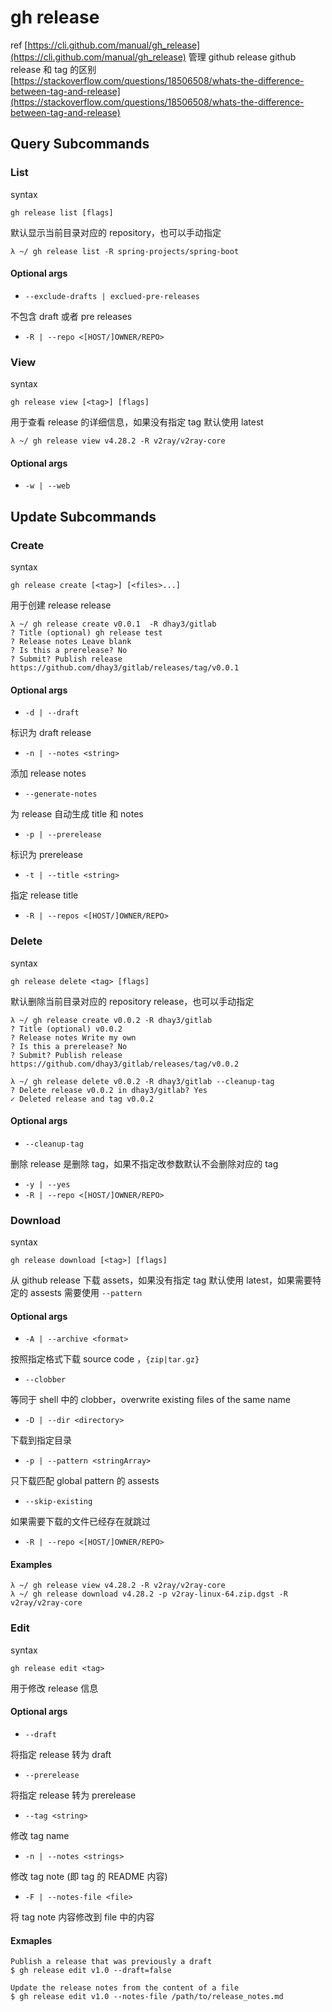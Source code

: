 # gh release

ref
[https://cli.github.com/manual/gh_release](https://cli.github.com/manual/gh_release)
管理 github release
github release 和 tag 的区别
[https://stackoverflow.com/questions/18506508/whats-the-difference-between-tag-and-release](https://stackoverflow.com/questions/18506508/whats-the-difference-between-tag-and-release)

## Query Subcommands
### List
syntax
```
gh release list [flags]
```
默认显示当前目录对应的 repository，也可以手动指定
```
λ ~/ gh release list -R spring-projects/spring-boot
```
#### Optional args

- `--exclude-drafts | exclued-pre-releases`

不包含 draft 或者 pre releases

- `-R | --repo <[HOST/]OWNER/REPO>`
### View
syntax
```
gh release view [<tag>] [flags]
```
用于查看 release 的详细信息，如果没有指定 tag 默认使用 latest
```
λ ~/ gh release view v4.28.2 -R v2ray/v2ray-core              
```
#### Optional args

- `-w | --web`
## Update Subcommands
### Create
syntax
```
gh release create [<tag>] [<files>...]
```
用于创建 release release
```
λ ~/ gh release create v0.0.1  -R dhay3/gitlab
? Title (optional) gh release test
? Release notes Leave blank
? Is this a prerelease? No
? Submit? Publish release
https://github.com/dhay3/gitlab/releases/tag/v0.0.1
```
#### Optional args

- `-d | --draft`

标识为 draft release

- `-n | --notes <string>`

添加 release notes

- `--generate-notes`

为 release 自动生成 title 和 notes

- `-p | --prerelease`

标识为 prerelease 

- `-t | --title <string>`

指定 release title

- `-R | --repos <[HOST/]OWNER/REPO>`
### Delete
syntax
```
gh release delete <tag> [flags]
```
默认删除当前目录对应的 repository release，也可以手动指定
```
λ ~/ gh release create v0.0.2 -R dhay3/gitlab 
? Title (optional) v0.0.2
? Release notes Write my own
? Is this a prerelease? No
? Submit? Publish release
https://github.com/dhay3/gitlab/releases/tag/v0.0.2
                                                                                                                                     
λ ~/ gh release delete v0.0.2 -R dhay3/gitlab --cleanup-tag
? Delete release v0.0.2 in dhay3/gitlab? Yes
✓ Deleted release and tag v0.0.2
```
#### Optional args

- `--cleanup-tag`

删除 release 是删除 tag，如果不指定改参数默认不会删除对应的 tag

- `-y | --yes`
- `-R | --repo <[HOST/]OWNER/REPO>`
### Download
syntax
```
gh release download [<tag>] [flags]
```
从 github release 下载 assets，如果没有指定 tag 默认使用 latest，如果需要特定的 assests 需要使用 `--pattern`
#### Optional args

- `-A | --archive <format>`

按照指定格式下载 source code ，`{zip|tar.gz}`

- `--clobber`

等同于 shell 中的 clobber，overwrite existing files of the same name

- `-D | --dir <directory>`

下载到指定目录

- `-p | --pattern <stringArray>`

只下载匹配 global pattern 的 assests

- `--skip-existing`

如果需要下载的文件已经存在就跳过

- `-R | --repo <[HOST/]OWNER/REPO>`
#### Examples
```
λ ~/ gh release view v4.28.2 -R v2ray/v2ray-core
λ ~/ gh release download v4.28.2 -p v2ray-linux-64.zip.dgst -R v2ray/v2ray-core
```
### Edit
syntax
```
gh release edit <tag>
```
用于修改 release 信息
#### Optional args

- `--draft`

将指定 release 转为 draft

- `--prerelease`

将指定 release 转为 prerelease

- `--tag <string>`

修改 tag name

- `-n | --notes <strings>`

修改 tag note (即 tag 的 README 内容)

- `-F | --notes-file <file>`

将 tag note 内容修改到 file 中的内容
#### Exmaples
```
Publish a release that was previously a draft
$ gh release edit v1.0 --draft=false

Update the release notes from the content of a file
$ gh release edit v1.0 --notes-file /path/to/release_notes.md
```
